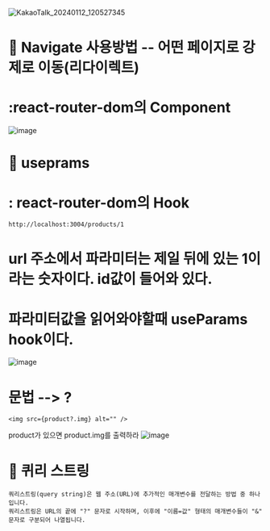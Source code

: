 
![KakaoTalk_20240112_120527345](https://github.com/hyunju960429/React/assets/145514544/6fcec773-855d-455b-8e68-1818a90ef3ce)

# 🍎 Navigate 사용방법 -- 어떤 페이지로 강제로 이동(리다이렉트)
# :react-router-dom의 Component

![image](https://github.com/hyunju960429/React/assets/145514544/df5b2857-b6bc-4b0c-9a22-097d511ce806)


# 🍌 useprams
# : react-router-dom의 Hook

```
http://localhost:3004/products/1
```

# url 주소에서 파라미터는 제일 뒤에 있는 1이라는 숫자이다. id값이 들어와 있다.
# 파라미터값을 읽어와야할때 useParams hook이다.

![image](https://github.com/hyunju960429/React/assets/145514544/fc250c66-17ec-4f0b-a364-cc1b2f52f38b)



# 문법 --> ?

```
<img src={product?.img} alt="" />
```

product가 있으면 product.img를 출력하라
![image](https://github.com/hyunju960429/React/assets/145514544/87b2708e-7b1e-449d-8d0e-2bde48008f2c)


# 🍊  퀴리 스트링

```
쿼리스트링(query string)은 웹 주소(URL)에 추가적인 매개변수를 전달하는 방법 중 하나입니다.
쿼리스트링은 URL의 끝에 "?" 문자로 시작하며, 이후에 "이름=값" 형태의 매개변수들이 "&" 문자로 구분되어 나열됩니다.
```
